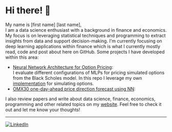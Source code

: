# Hi there! :wave:

My name is [first name] [last name],<br />
I am a data science enthusiast with a background in finance and economics. My focus is on leveraging statistical techniques and programming to extract insights from data and support decision-making. I'm currently focusing on deep learning applications within finance which is what I currently mostly read, code and post about here on GitHub. Some projects I have developed within this area:

- [Neural Network Architecture for Option Pricing](http://www.google.com):<br />
  I evaluate different configurations of MLPs for pricing simulated options from the Black Scholes model. In this repo I leverage my own [implementation](http://www.google.com) for simulating options.
- [OMX30 one-day-ahead price direction forecast using NN](http://www.google.com):<br />
  

I also review papers and write about data science, finance, economics, programming and other related topics on my [website](WEBSITE-LINK). Feel free to check it out and let me know your thoughts!

------------------------------------
[![LinkedIn](https://img.shields.io/badge/-LinkedIn-blue.svg?style=flat-square&logo=linkedin&colorB=0077b5)](LINKEDIN-LINK)
